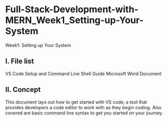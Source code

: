 # Full-Stack-Development-with-MERN_Week1_Setting-up-Your-System
Week1: Setting up Your System

I. File list
------------
VS Code Setup and Command Line Shell Guide Microsoft Word Document

II. Concept
----------
This document lays out how to get started with VS code; a tool that provides developers a code editor to work with as they begin coding.
Also covered are basic command line syntax to get you started on your journey. 
